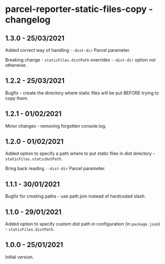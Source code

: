 # parcel-reporter-static-files-copy - changelog

## 1.3.0 - 25/03/2021

Added correct way of handling `--dist-dir` Parcel
parameter.

Breaking change - `staticFiles.distPath` overrides
`--dist-dir` option not otherwise.

## 1.2.2 - 25/03/2021

Bugfix - create the directory where static files will
be put BEFORE trying to copy them.

## 1.2.1 - 01/02/2021

Minor changes - removing forgotten console.log.

## 1.2.0 - 01/02/2021

Added option to specify a path where to put static
files in dist directory - `staticFiles.staticOutPath`.

Bring back reading `--dist-dir` Parcel parameter.

## 1.1.1 - 30/01/2021

Bugfix for creating paths - use path.join
instead of hardcoded slash.

## 1.1.0 - 29/01/2021

Added option to specify custom dist path
in configuration (in `package.json`) - `staticFiles.distPath`.

## 1.0.0 - 25/01/2021

Initial version.
